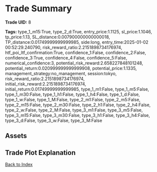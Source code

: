 # Trade Summary

**Trade UID:** 8 

**Tags:** type_1_m15:True, type_2_d:True, entry_price:1.1125, sl_price:1.1046, tp_price:1.13, SL_distance:0.007900000000000018, TP_distance:0.01749999999999985, side:long, entry_time:2025-01-02 00:52:29.240790, risk_reward_ratio:2.2151898734176974, htf_poi_ltf_confirmation:True, confidence_1:False, confidence_2:False, confidence_3:True, confidence_4:False, confidence_5:False, numerical_confidence:3, potential_risk_reward:2.658227848101248, potential_return:0.020999999999999908, potential_price:1.1335, management_strategy:no_management, session:tokyo, risk_reward_ratio:2.2151898734176974, initial_risk_reward:2.2151898734176974, initial_return:0.01749999999999985, type_1_m1:False, type_1_m5:False, type_1_m30:False, type_1_h1:False, type_1_h4:False, type_1_d:False, type_1_w:False, type_1_M:False, type_2_m1:False, type_2_m5:False, type_2_m15:False, type_2_m30:False, type_2_h1:False, type_2_h4:False, type_2_w:False, type_2_M:False, type_3_m1:False, type_3_m5:False, type_3_m15:False, type_3_m30:False, type_3_h1:False, type_3_h4:False, type_3_d:False, type_3_w:False, type_3_M:False

## Assets

## Trade Plot Explanation


[Back to Index](index.md)
